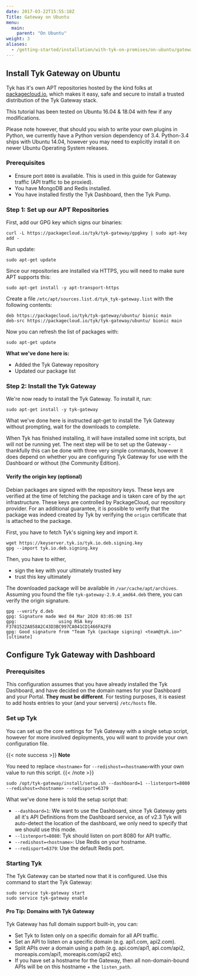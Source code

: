 ```yaml
---
date: 2017-03-22T15:55:18Z
Title: Gateway on Ubuntu
menu:
  main:
    parent: "On Ubuntu"
weight: 3 
aliases:
  - /getting-started/installation/with-tyk-on-premises/on-ubuntu/gateway/
---
```


## <a name="install-tyk-ubuntu-gateway"></a>Install Tyk Gateway on Ubuntu

Tyk has it's own APT repositories hosted by the kind folks at [packagecloud.io][1], which makes it easy, safe and secure to install a trusted distribution of the Tyk Gateway stack.

This tutorial has been tested on Ubuntu 16.04 & 18.04 with few if any modifications.

Please note however, that should you wish to write your own plugins in Python, we currently have a Python version dependency of 3.4. Python-3.4 ships with Ubuntu 14.04, however you may need to explicitly install it on newer Ubuntu Operating System releases.

### Prerequisites

*   Ensure port `8080` is available. This is used in this guide for Gateway traffic (API traffic to be proxied).
*   You have MongoDB and Redis installed.
*   You have installed firstly the Tyk Dashboard, then the Tyk Pump.

### Step 1: Set up our APT Repositories

First, add our GPG key which signs our binaries:

```{.copyWrapper}
curl -L https://packagecloud.io/tyk/tyk-gateway/gpgkey | sudo apt-key add -
```

Run update:
```{.copyWrapper}
sudo apt-get update
```

Since our repositories are installed via HTTPS, you will need to make sure APT supports this:
```{.copyWrapper}
sudo apt-get install -y apt-transport-https 
```

Create a file `/etc/apt/sources.list.d/tyk_tyk-gateway.list` with the following contents:
```{.copyWrapper}
deb https://packagecloud.io/tyk/tyk-gateway/ubuntu/ bionic main
deb-src https://packagecloud.io/tyk/tyk-gateway/ubuntu/ bionic main
```

Now you can refresh the list of packages with:
```{.copyWrapper}
sudo apt-get update
```

**What we've done here is:**

*   Added the Tyk Gateway repository
*   Updated our package list

### Step 2: Install the Tyk Gateway

We're now ready to install the Tyk Gateway. To install it, run:

```{.copyWrapper}
sudo apt-get install -y tyk-gateway
```
What we've done here is instructed apt-get to install the Tyk Gateway without prompting, wait for the downloads to complete.

When Tyk has finished installing, it will have installed some init scripts, but will not be running yet. The next step will be to set up the Gateway - thankfully this can be done with three very simple commands, however it does depend on whether you are configuring Tyk Gateway for use with the Dashboard or without (the Community Edition).

#### Verify the origin key (optional)

Debian packages are signed with the repository keys. These keys are verified at the time of fetching the package and is taken care of by the `apt` infrastructure. These keys are controlled by PackageCloud, our repository provider. For an additional guarantee, it is possible to verify that the package was indeed created by Tyk by verifying the `origin` certificate that is attached to the package.

First, you have to fetch Tyk's signing key and import it.

```{.copyWrapper}
wget https://keyserver.tyk.io/tyk.io.deb.signing.key
gpg --import tyk.io.deb.signing.key
```

Then, you have to either,
- sign the key with your ultimately trusted key
- trust this key ultimately

The downloaded package will be available in `/var/cache/apt/archives`. Assuming you found the file `tyk-gateway-2.9.4_amd64.deb` there, you can verify the origin signature.

```{.copyWrapper}
gpg --verify d.deb
gpg: Signature made Wed 04 Mar 2020 03:05:00 IST
gpg:                using RSA key F3781522A858A2C43D3BC997CA041CD1466FA2F8
gpg: Good signature from "Team Tyk (package signing) <team@tyk.io>" [ultimate]
```

## Configure Tyk Gateway with Dashboard

### Prerequisites

This configuration assumes that you have already installed the Tyk Dashboard, and have decided on the domain names for your Dashboard and your Portal. **They must be different**. For testing purposes, it is easiest to add hosts entries to your (and your servers) `/etc/hosts` file.

### Set up Tyk

You can set up the core settings for Tyk Gateway with a single setup script, however for more involved deployments, you will want to provide your own configuration file.

{{< note success >}}
**Note**  

You need to replace `<hostname>` for `--redishost=<hostname>`with your own value to run this script.
{{< /note >}}


```{.copyWrapper}
sudo /opt/tyk-gateway/install/setup.sh --dashboard=1 --listenport=8080 --redishost=<hostname> --redisport=6379
```

What we've done here is told the setup script that:

*   `--dashboard=1`: We want to use the Dashboard, since Tyk Gateway gets all it's API Definitions from the Dashboard service, as of v2.3 Tyk will auto-detect the location of the dashboard, we only need to specify that we should use this mode.
*   `--listenport=8080`: Tyk should listen on port 8080 for API traffic.
*   `--redishost=<hostname>`: Use Redis on your hostname.
*   `--redisport=6379`: Use the default Redis port.

### Starting Tyk

The Tyk Gateway can be started now that it is configured. Use this command to start the Tyk Gateway:
```{.copyWrapper}
sudo service tyk-gateway start
sudo service tyk-gateway enable
```

#### Pro Tip: Domains with Tyk Gateway

Tyk Gateway has full domain support built-in, you can:

*   Set Tyk to listen only on a specific domain for all API traffic.
*   Set an API to listen on a specific domain (e.g. api1.com, api2.com).
*   Split APIs over a domain using a path (e.g. api.com/api1, api.com/api2, moreapis.com/api1, moreapis.com/api2 etc).
*   If you have set a hostname for the Gateway, then all non-domain-bound APIs will be on this hostname + the `listen_path`.

[1]: https://packagecloud.io/tyk
